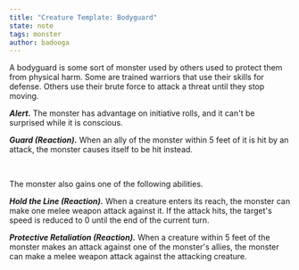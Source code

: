 ```yaml
---
title: "Creature Template: Bodyguard"
state: note
tags: monster
author: badooga
---
```

A bodyguard is some sort of monster used by others used to protect them from physical harm. Some are trained warriors that use their skills for defense. Others use their brute force to attack a threat until they stop moving.

***Alert.*** The monster has advantage on initiative rolls, and it can't be surprised while it is conscious.

***Guard (Reaction).*** When an ally of the monster within 5 feet of it is hit by an attack, the monster causes itself to be hit instead.

<br>

The monster also gains one of the following abilities.

***Hold the Line (Reaction).*** When a creature enters its reach, the monster can make one melee weapon attack against it. If the attack hits, the target's speed is reduced to 0 until the end of the current turn.

***Protective Retaliation (Reaction).*** When a creature within 5 feet of the monster makes an attack against one of the monster's allies, the monster can make a melee weapon attack against the attacking creature.
